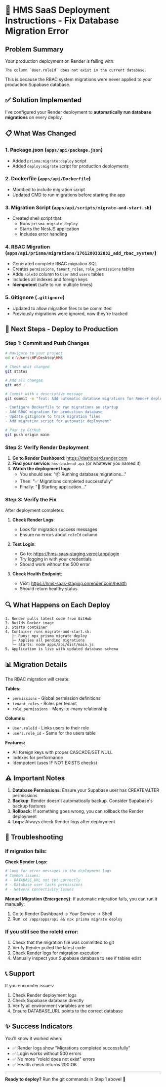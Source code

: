 # 🚀 HMS SaaS Deployment Instructions - Fix Database Migration Error

## Problem Summary

Your production deployment on Render is failing with:
```
The column `User.roleId` does not exist in the current database.
```

This is because the RBAC system migrations were never applied to your production Supabase database.

## ✅ Solution Implemented

I've configured your Render deployment to **automatically run database migrations** on every deploy.

## 📋 What Was Changed

### 1. **Package.json** (`apps/api/package.json`)
- Added `prisma:migrate:deploy` script
- Added `deploy:migrate` script for production deployments

### 2. **Dockerfile** (`apps/api/Dockerfile`)
- Modified to include migration script
- Updated CMD to run migrations before starting the app

### 3. **Migration Script** (`apps/api/scripts/migrate-and-start.sh`)
- Created shell script that:
  - Runs `prisma migrate deploy`
  - Starts the NestJS application
  - Includes error handling

### 4. **RBAC Migration** (`apps/api/prisma/migrations/1761280332032_add_rbac_system/`)
- Generated complete RBAC migration SQL
- Creates `permissions`, `tenant_roles`, `role_permissions` tables
- Adds `roleId` column to `User` and `users` tables
- Includes all indexes and foreign keys
- **Idempotent** (safe to run multiple times)

### 5. **Gitignore** (`.gitignore`)
- Updated to allow migration files to be committed
- Previously migrations were ignored, now they're tracked

## 🎯 Next Steps - Deploy to Production

### Step 1: Commit and Push Changes

```bash
# Navigate to your project
cd c:\Users\HP\Desktop\HMS

# Check what changed
git status

# Add all changes
git add .

# Commit with a descriptive message
git commit -m "feat: Add automatic database migrations for Render deployment

- Configure Dockerfile to run migrations on startup
- Add RBAC migration for production database
- Update gitignore to track migration files
- Add migration script for automatic deployment"

# Push to GitHub
git push origin main
```

### Step 2: Verify Render Deployment

1. **Go to Render Dashboard**: https://dashboard.render.com
2. **Find your service**: `hms-backend-api` (or whatever you named it)
3. **Watch the deployment logs**:
   - You should see: "📦 Running database migrations..."
   - Then: "✅ Migrations completed successfully"
   - Finally: "🎯 Starting application..."

### Step 3: Verify the Fix

After deployment completes:

1. **Check Render Logs**:
   - Look for migration success messages
   - Ensure no errors about `roleId` column

2. **Test Login**:
   - Go to: https://hms-saas-staging.vercel.app/login
   - Try logging in with your credentials
   - Should work without the 500 error

3. **Check Health Endpoint**:
   - Visit: https://hms-saas-staging.onrender.com/health
   - Should return healthy status

## 🔍 What Happens on Each Deploy

```
1. Render pulls latest code from GitHub
2. Builds Docker image
3. Starts container
4. Container runs migrate-and-start.sh:
   ├─ Runs: npx prisma migrate deploy
   ├─ Applies all pending migrations
   └─ Starts: node apps/api/dist/main.js
5. Application is live with updated database schema
```

## 📊 Migration Details

The RBAC migration will create:

**Tables:**
- `permissions` - Global permission definitions
- `tenant_roles` - Roles per tenant
- `role_permissions` - Many-to-many relationship

**Columns:**
- `User.roleId` - Links users to their role
- `users.role_id` - Same for the users table

**Features:**
- All foreign keys with proper CASCADE/SET NULL
- Indexes for performance
- Idempotent (uses IF NOT EXISTS checks)

## ⚠️ Important Notes

1. **Database Permissions**: Ensure your Supabase user has CREATE/ALTER permissions
2. **Backup**: Render doesn't automatically backup. Consider Supabase's backup features
3. **Rollback**: If something goes wrong, you can rollback the Render deployment
4. **Logs**: Always check Render logs after deployment

## 🐛 Troubleshooting

### If migration fails:

**Check Render Logs:**
```bash
# Look for error messages in the deployment logs
# Common issues:
# - DATABASE_URL not set correctly
# - Database user lacks permissions
# - Network connectivity issues
```

**Manual Migration (Emergency):**
If automatic migration fails, you can run it manually:
1. Go to Render Dashboard → Your Service → Shell
2. Run: `cd /app/apps/api && npx prisma migrate deploy`

### If you still see the roleId error:

1. Check that the migration file was committed to git
2. Verify Render pulled the latest code
3. Check Render logs for migration execution
4. Manually inspect your Supabase database to see if tables exist

## 📞 Support

If you encounter issues:
1. Check Render deployment logs
2. Check Supabase database directly
3. Verify all environment variables are set
4. Ensure DATABASE_URL points to the correct database

## ✨ Success Indicators

You'll know it worked when:
- ✅ Render logs show "Migrations completed successfully"
- ✅ Login works without 500 errors
- ✅ No more "roleId does not exist" errors
- ✅ Health check returns 200 OK

---

**Ready to deploy?** Run the git commands in Step 1 above! 🚀
